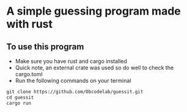 # A simple guessing program made with rust

## To use this program

- Make sure you have rust and cargo installed
- Quick note, an external crate was used so do well to check the cargo.toml
- Run the following commands on your terminal

```md
git clone https://github.com/Obcodelab/guessit.git
cd guessit
cargo run
```
